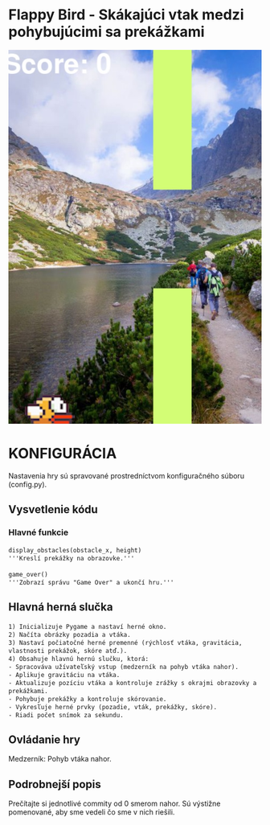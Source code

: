 # Flappy Bird  - Skákajúci vtak medzi pohybujúcimi sa prekážkami

![alt text](Obrázky/hra.jpg)

# KONFIGURÁCIA
Nastavenia hry sú spravované prostredníctvom konfiguračného súboru (config.py). 


## Vysvetlenie kódu

### Hlavné funkcie
    display_obstacles(obstacle_x, height)
    '''Kreslí prekážky na obrazovke.'''

    game_over()
    '''Zobrazí správu "Game Over" a ukončí hru.'''
## Hlavná herná slučka
    1) Inicializuje Pygame a nastaví herné okno.
    2) Načíta obrázky pozadia a vtáka.
    3) Nastaví počiatočné herné premenné (rýchlosť vtáka, gravitácia, vlastnosti prekážok, skóre atď.).
    4) Obsahuje hlavnú hernú slučku, ktorá:
    - Spracováva užívateľský vstup (medzerník na pohyb vtáka nahor).
    - Aplikuje gravitáciu na vtáka.
    - Aktualizuje pozíciu vtáka a kontroluje zrážky s okrajmi obrazovky a prekážkami.
    - Pohybuje prekážky a kontroluje skórovanie.
    - Vykresľuje herné prvky (pozadie, vták, prekážky, skóre).
    - Riadi počet snímok za sekundu.

## Ovládanie hry
Medzerník: Pohyb vtáka nahor.

## Podrobnejší popis
Prečítajte si jednotlivé commity od 0 smerom nahor. Sú výstižne pomenované, aby sme vedeli čo sme v nich riešili.